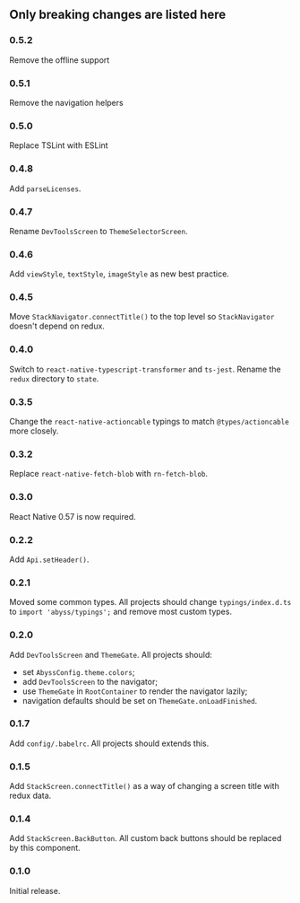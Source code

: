 ## Only breaking changes are listed here

### 0.5.2

Remove the offline support

### 0.5.1

Remove the navigation helpers

### 0.5.0

Replace TSLint with ESLint

### 0.4.8

Add `parseLicenses`.

### 0.4.7

Rename `DevToolsScreen` to `ThemeSelectorScreen`.

### 0.4.6

Add `viewStyle`, `textStyle`, `imageStyle` as new best practice.

### 0.4.5

Move `StackNavigator.connectTitle()` to the top level so `StackNavigator` doesn't depend on redux.

### 0.4.0

Switch to `react-native-typescript-transformer` and `ts-jest`. Rename the `redux` directory to `state`.

### 0.3.5

Change the `react-native-actioncable` typings to match `@types/actioncable` more closely.

### 0.3.2

Replace `react-native-fetch-blob` with `rn-fetch-blob`.

### 0.3.0

React Native 0.57 is now required.

### 0.2.2

Add `Api.setHeader()`.

### 0.2.1

Moved some common types. All projects should change `typings/index.d.ts` to `import 'abyss/typings';` and remove most custom types.

### 0.2.0

Add `DevToolsScreen` and `ThemeGate`. All projects should:

- set `AbyssConfig.theme.colors`;
- add `DevToolsScreen` to the navigator;
- use `ThemeGate` in `RootContainer` to render the navigator lazily;
- navigation defaults should be set on `ThemeGate.onLoadFinished`.

### 0.1.7

Add `config/.babelrc`. All projects should extends this.

### 0.1.5

Add `StackScreen.connectTitle()` as a way of changing a screen title with redux data.

### 0.1.4

Add `StackScreen.BackButton`. All custom back buttons should be replaced by this component.

### 0.1.0

Initial release.
